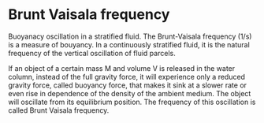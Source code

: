 # Brunt Vaisala frequency 
Buoyanacy oscillation  in a stratified fluid. 
The Brunt-Vaisala frequency (1/s) is a measure of bouyancy. In a continuously stratified fluid, it is the natural frequency of the vertical oscillation of fluid parcels.


If an object of a certain mass M and volume V is released in the water column, instead of the full gravity force, it will experience only a reduced gravity force, called buoyancy force, that makes it sink at a slower rate or even rise in dependence of the density of the ambient medium. The object will oscillate from its equilibrium position. The frequency of this oscillation is called Brunt Vaisala frequency.

